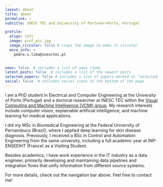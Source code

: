 ```yaml
---
layout: about
title: about
permalink: /
subtitle: INESC TEC and University of Porto<br>Porto, Portugal

profile:
  align: left
  image: prof_pic.jpg
  image_circular: false # crops the image to make it circular
  more_info: >
    pedro.v.lima@inesctec.pt
    

news: false  # includes a list of news items
latest_posts: false  # includes a list of the newest posts
selected_papers: false # includes a list of papers marked as "selected={true}"
social: false  # includes social icons at the bottom of the page
---
```


I am a PhD student in Electrical and Computer Engineering at the University of Porto (Portugal) and a doctoral researcher at INESC TEC within the <a href="https://vcmi.inesctec.pt/" target="_blank">Visual Computing and Machine Intelligence (VCMI) group</a>. My research interests include computer vision, explainable artificial intelligence, and machine learning for medical applications.

I did my MSc in Biomedical Engineering at the Federal University of Pernambuco (Brazil), where I applied deep learning for skin disease diagnosis. Previously, I received a BSc in Control and Automation Engineering from the same university, including a full academic year at INP-ENSEEIHT (France) as a Visiting Student.

Besides academics, I have work experience in the IT industry as a data engineer, primarily developing and maintaining data pipelines and integration flows that unify information from different source systems.

For more details, check out the navigation bar above. Feel free to contact me!
